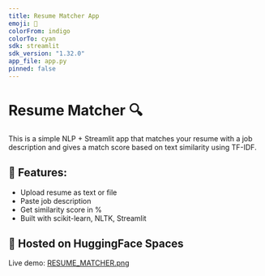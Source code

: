 ```yaml
---
title: Resume Matcher App
emoji: 📄
colorFrom: indigo
colorTo: cyan
sdk: streamlit
sdk_version: "1.32.0"
app_file: app.py
pinned: false
---
```


# Resume Matcher 🔍

This is a simple NLP + Streamlit app that matches your resume with a job description and gives a match score based on text similarity using TF-IDF.

## 🔧 Features:
- Upload resume as text or file
- Paste job description
- Get similarity score in %
- Built with scikit-learn, NLTK, Streamlit

## 🚀 Hosted on HuggingFace Spaces

Live demo: [ RESUME_MATCHER.png ](https://huggingface.co/spaces/Tehreem990/resume-matcher)
